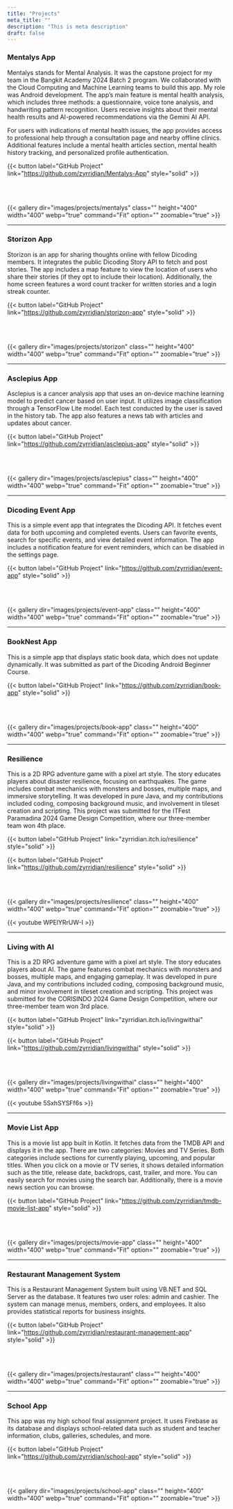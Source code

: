 ```yaml
---
title: "Projects"
meta_title: ""
description: "This is meta description"
draft: false
---
```


### Mentalys App

Mentalys stands for Mental Analysis. It was the capstone project for my team in the Bangkit Academy 2024 Batch 2 program. We collaborated with the Cloud Computing and Machine Learning teams to build this app. My role was Android development. The app’s main feature is mental health analysis, which includes three methods: a questionnaire, voice tone analysis, and handwriting pattern recognition. Users receive insights about their mental health results and AI-powered recommendations via the Gemini AI API.

For users with indications of mental health issues, the app provides access to professional help through a consultation page and nearby offline clinics. Additional features include a mental health articles section, mental health history tracking, and personalized profile authentication.

{{< button label="GitHub Project" link="https://github.com/zyrridian/Mentalys-App" style="solid" >}}

<br>
<br>

{{< gallery dir="images/projects/mentalys" class="" height="400" width="400" webp="true" command="Fit" option="" zoomable="true" >}}

<hr>

### Storizon App

Storizon is an app for sharing thoughts online with fellow Dicoding members. It integrates the public Dicoding Story API to fetch and post stories. The app includes a map feature to view the location of users who share their stories (if they opt to include their location). Additionally, the home screen features a word count tracker for written stories and a login streak counter.

{{< button label="GitHub Project" link="https://github.com/zyrridian/storizon-app" style="solid" >}}

<br>
<br>

{{< gallery dir="images/projects/storizon" class="" height="400" width="400" webp="true" command="Fit" option="" zoomable="true" >}}

<hr>

### Asclepius App

Asclepius is a cancer analysis app that uses an on-device machine learning model to predict cancer based on user input. It utilizes image classification through a TensorFlow Lite model. Each test conducted by the user is saved in the history tab. The app also features a news tab with articles and updates about cancer.

{{< button label="GitHub Project" link="https://github.com/zyrridian/asclepius-app" style="solid" >}}

<br>
<br>

{{< gallery dir="images/projects/asclepius" class="" height="400" width="400" webp="true" command="Fit" option="" zoomable="true" >}}

<hr>

### Dicoding Event App

This is a simple event app that integrates the Dicoding API. It fetches event data for both upcoming and completed events. Users can favorite events, search for specific events, and view detailed event information. The app includes a notification feature for event reminders, which can be disabled in the settings page.

{{< button label="GitHub Project" link="https://github.com/zyrridian/event-app" style="solid" >}}

<br>
<br>

{{< gallery dir="images/projects/event-app" class="" height="400" width="400" webp="true" command="Fit" option="" zoomable="true" >}}

<hr>

### BookNest App

This is a simple app that displays static book data, which does not update dynamically. It was submitted as part of the Dicoding Android Beginner Course.

{{< button label="GitHub Project" link="https://github.com/zyrridian/book-app" style="solid" >}}

<br>
<br>

{{< gallery dir="images/projects/book-app" class="" height="400" width="400" webp="true" command="Fit" option="" zoomable="true" >}}

<hr>

### Resilience

This is a 2D RPG adventure game with a pixel art style. The story educates players about disaster resilience, focusing on earthquakes. The game includes combat mechanics with monsters and bosses, multiple maps, and immersive storytelling. It was developed in pure Java, and my contributions included coding, composing background music, and involvement in tileset creation and scripting. This project was submitted for the ITFest Paramadina 2024 Game Design Competition, where our three-member team won 4th place.

{{< button label="GitHub Project" link="zyrridian.itch.io/resilience" style="solid" >}}

{{< button label="GitHub Project" link="https://github.com/zyrridian/resilience" style="solid" >}}

<br>
<br>

{{< gallery dir="images/projects/resilience" class="" height="400" width="400" webp="true" command="Fit" option="" zoomable="true" >}}

{{< youtube WPElYRrUW-I >}}

<hr>

### Living with AI

This is a 2D RPG adventure game with a pixel art style. The story educates players about AI. The game features combat mechanics with monsters and bosses, multiple maps, and engaging gameplay. It was developed in pure Java, and my contributions included coding, composing background music, and minor involvement in tileset creation and scripting. This project was submitted for the CORISINDO 2024 Game Design Competition, where our three-member team won 3rd place.

{{< button label="GitHub Project" link="zyrridian.itch.io/livingwithai" style="solid" >}}

{{< button label="GitHub Project" link="https://github.com/zyrridian/livingwithai" style="solid" >}}

<br>
<br>

{{< gallery dir="images/projects/livingwithai" class="" height="400" width="400" webp="true" command="Fit" option="" zoomable="true" >}}

{{< youtube 5SxhSYSFf6s >}}

<hr>

### Movie List App

This is a movie list app built in Kotlin. It fetches data from the TMDB API and displays it in the app. There are two categories: Movies and TV Series. Both categories include sections for currently playing, upcoming, and popular titles. When you click on a movie or TV series, it shows detailed information such as the title, release date, backdrops, cast, trailer, and more. You can easily search for movies using the search bar. Additionally, there is a movie news section you can browse.

{{< button label="GitHub Project" link="https://github.com/zyrridian/tmdb-movie-list-app" style="solid" >}}

<br>
<br>

{{< gallery dir="images/projects/movie-app" class="" height="400" width="400" webp="true" command="Fit" option="" zoomable="true" >}}

<hr>

### Restaurant Management System

This is a Restaurant Management System built using VB.NET and SQL Server as the database. It features two user roles: admin and cashier. The system can manage menus, members, orders, and employees. It also provides statistical reports for business insights.

{{< button label="GitHub Project" link="https://github.com/zyrridian/restaurant-management-app" style="solid" >}}

<br>
<br>

{{< gallery dir="images/projects/restaurant" class="" height="400" width="400" webp="true" command="Fit" option="" zoomable="true" >}}

<hr>

### School App

This app was my high school final assignment project. It uses Firebase as its database and displays school-related data such as student and teacher information, clubs, galleries, schedules, and more.

{{< button label="GitHub Project" link="https://github.com/zyrridian/school-app" style="solid" >}}

<br>
<br>

{{< gallery dir="images/projects/school-app" class="" height="400" width="400" webp="true" command="Fit" option="" zoomable="true" >}}
